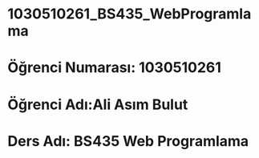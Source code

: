 # 1030510261_BS435_WebProgramlama

# Öğrenci Numarası: 1030510261
# Öğrenci Adı:Ali Asım Bulut
# Ders Adı: BS435 Web Programlama

